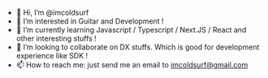 - 👋 Hi, I’m @imcoldsurf
- 👀 I’m interested in Guitar and Development !
- 🌱 I’m currently learning Javascript / Typescript / Next.JS / React and other interesting stuffs !
- 💞️ I’m looking to collaborate on DX stuffs. Which is good for development experience like SDK !
- 📫 How to reach me: just send me an email to imcoldsurf@gmail.com

<!---
imcoldsurf/imcoldsurf is a ✨ special ✨ repository because its `README.md` (this file) appears on your GitHub profile.
You can click the Preview link to take a look at your changes.
--->
